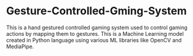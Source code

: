 # Gesture-Controlled-Gming-System
This is a hand gestured controlled gaming system used to control gaming actions by mapping them to gestures. This is a Machine Learning model created in Python language using various ML libraries like OpenCV and MediaPipe.
